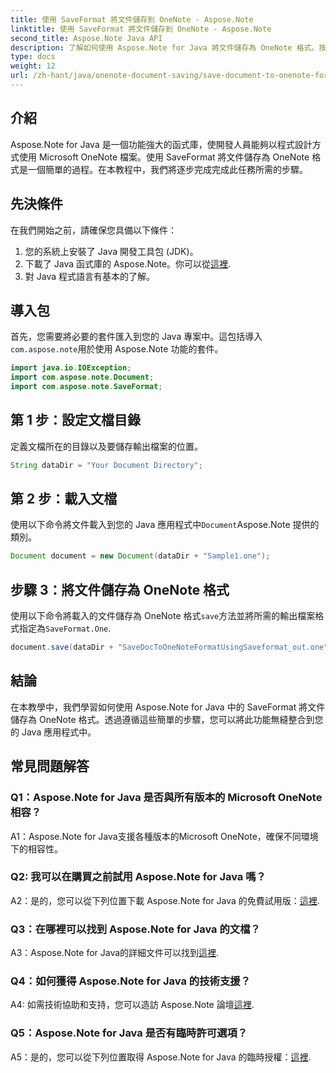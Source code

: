 ```yaml
---
title: 使用 SaveFormat 將文件儲存到 OneNote - Aspose.Note
linktitle: 使用 SaveFormat 將文件儲存到 OneNote - Aspose.Note
second_title: Aspose.Note Java API
description: 了解如何使用 Aspose.Note for Java 將文件儲存為 OneNote 格式。按照此逐步教程無縫整合到您的 Java 應用程式中。
type: docs
weight: 12
url: /zh-hant/java/onenote-document-saving/save-document-to-onenote-format-using-saveformat/
---
```

## 介紹

Aspose.Note for Java 是一個功能強大的函式庫，使開發人員能夠以程式設計方式使用 Microsoft OneNote 檔案。使用 SaveFormat 將文件儲存為 OneNote 格式是一個簡單的過程。在本教程中，我們將逐步完成完成此任務所需的步驟。

## 先決條件

在我們開始之前，請確保您具備以下條件：

1. 您的系統上安裝了 Java 開發工具包 (JDK)。
2. 下載了 Java 函式庫的 Aspose.Note。你可以從[這裡](https://releases.aspose.com/note/java/).
3. 對 Java 程式語言有基本的了解。

## 導入包

首先，您需要將必要的套件匯入到您的 Java 專案中。這包括導入`com.aspose.note`用於使用 Aspose.Note 功能的套件。

```java
import java.io.IOException;
import com.aspose.note.Document;
import com.aspose.note.SaveFormat;
```

## 第 1 步：設定文檔目錄

定義文檔所在的目錄以及要儲存輸出檔案的位置。

```java
String dataDir = "Your Document Directory";
```

## 第 2 步：載入文檔

使用以下命令將文件載入到您的 Java 應用程式中`Document`Aspose.Note 提供的類別。

```java
Document document = new Document(dataDir + "Sample1.one");
```

## 步驟 3：將文件儲存為 OneNote 格式

使用以下命令將載入的文件儲存為 OneNote 格式`save`方法並將所需的輸出檔案格式指定為`SaveFormat.One`.

```java
document.save(dataDir + "SaveDocToOneNoteFormatUsingSaveformat_out.one", SaveFormat.One);
```

## 結論

在本教學中，我們學習如何使用 Aspose.Note for Java 中的 SaveFormat 將文件儲存為 OneNote 格式。透過遵循這些簡單的步驟，您可以將此功能無縫整合到您的 Java 應用程式中。

## 常見問題解答

### Q1：Aspose.Note for Java 是否與所有版本的 Microsoft OneNote 相容？

A1：Aspose.Note for Java支援各種版本的Microsoft OneNote，確保不同環境下的相容性。

### Q2: 我可以在購買之前試用 Aspose.Note for Java 嗎？

 A2：是的，您可以從下列位置下載 Aspose.Note for Java 的免費試用版：[這裡](https://releases.aspose.com/).

### Q3：在哪裡可以找到 Aspose.Note for Java 的文檔？

 A3：Aspose.Note for Java的詳細文件可以找到[這裡](https://reference.aspose.com/note/java/).

### Q4：如何獲得 Aspose.Note for Java 的技術支援？

 A4: 如需技術協助和支持，您可以造訪 Aspose.Note 論壇[這裡](https://forum.aspose.com/c/note/28).

### Q5：Aspose.Note for Java 是否有臨時許可選項？

 A5：是的，您可以從下列位置取得 Aspose.Note for Java 的臨時授權：[這裡](https://purchase.aspose.com/temporary-license/).